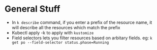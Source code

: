 # General Stuff

* In `k describe` command, if you enter a prefix of the resource name, it will describe all the resources which match the prefix
* Kubectl apply -k to apply with `kustomize`
* Field selectors lets you filter resources based on arbitary fields. eg:
  `k get po --field-selector status.phase=Running`
